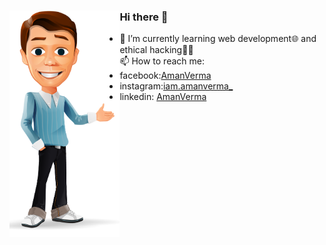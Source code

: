 ### Hi there 👋 <img src="https://github.com/AmanVerma18/AmanVerma18/blob/master/animation-png-animation-png-hd-png-image-1008.PNG" align="left" width=35%>

<!--
**AmanVerma18/AmanVerma18** is a ✨ _special_ ✨ repository because its `README.md` (this file) appears on your GitHub profile.

Here are some ideas to get you started:

- 🔭 I’m currently working on ...
- 🌱 I’m currently learning ...
- 👯 I’m looking to collaborate on ...
- 🤔 I’m looking for help with ...
- 💬 Ask me about ...
- 📫 How to reach me: ...
- 😄 Pronouns: ...
- ⚡ Fun fact: ...
-->

- 🌱 I’m currently learning web development🌐 and ethical hacking👨‍💻<br>
📫 How to reach me:
- facebook:<a href="https://www.facebook.com/profile.php?id=100007365434034">AmanVerma</a>
- instagram:<a href="https://www.instagram.com/iam.amanverma_">iam.amanverma_</a>
- linkedin: <a href="https://www.linkedin.com/in/aman-verma-2364831b0">AmanVerma</a>

